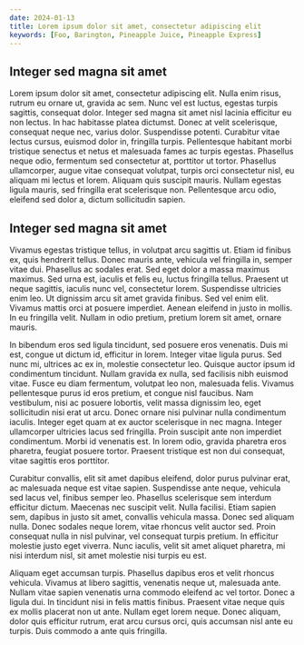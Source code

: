 ```yaml
---
date: 2024-01-13
title: Lorem ipsum dolor sit amet, consectetur adipiscing elit
keywords: [Foo, Barington, Pineapple Juice, Pineapple Express]
---
```

## Integer sed magna sit amet

Lorem ipsum dolor sit amet, consectetur adipiscing elit. Nulla enim risus, rutrum eu ornare ut, gravida ac sem. Nunc vel est luctus, egestas turpis sagittis, consequat dolor. Integer sed magna sit amet nisl lacinia efficitur eu non lectus. In hac habitasse platea dictumst. Donec at velit scelerisque, consequat neque nec, varius dolor. Suspendisse potenti. Curabitur vitae lectus cursus, euismod dolor in, fringilla turpis. Pellentesque habitant morbi tristique senectus et netus et malesuada fames ac turpis egestas. Phasellus neque odio, fermentum sed consectetur at, porttitor ut tortor. Phasellus ullamcorper, augue vitae consequat volutpat, turpis orci consectetur nisl, eu aliquam mi lectus et lorem. Aliquam quis suscipit mauris. Nullam egestas ligula mauris, sed fringilla erat scelerisque non. Pellentesque arcu odio, eleifend sed dolor a, dictum sollicitudin sapien.

## Integer sed magna sit amet

Vivamus egestas tristique tellus, in volutpat arcu sagittis ut. Etiam id finibus ex, quis hendrerit tellus. Donec mauris ante, vehicula vel fringilla in, semper vitae dui. Phasellus ac sodales erat. Sed eget dolor a massa maximus maximus. Sed urna est, iaculis et felis eu, luctus fringilla tellus. Praesent ut neque sagittis, iaculis nunc vel, consectetur lorem. Suspendisse ultricies enim leo. Ut dignissim arcu sit amet gravida finibus. Sed vel enim elit. Vivamus mattis orci at posuere imperdiet. Aenean eleifend in justo in mollis. In eu fringilla velit. Nullam in odio pretium, pretium lorem sit amet, ornare mauris.

In bibendum eros sed ligula tincidunt, sed posuere eros venenatis. Duis mi est, congue ut dictum id, efficitur in lorem. Integer vitae ligula purus. Sed nunc mi, ultrices ac ex in, molestie consectetur leo. Quisque auctor ipsum id condimentum tincidunt. Nullam gravida ex nulla, sed facilisis nibh euismod vitae. Fusce eu diam fermentum, volutpat leo non, malesuada felis. Vivamus pellentesque purus id eros pretium, et congue nisl faucibus. Nam vestibulum, nisi ac posuere lobortis, velit massa dignissim leo, eget sollicitudin nisi erat ut arcu. Donec ornare nisi pulvinar nulla condimentum iaculis. Integer eget quam at ex auctor scelerisque in nec magna. Integer ullamcorper ultricies lacus sed fringilla. Proin suscipit ante non imperdiet condimentum. Morbi id venenatis est. In lorem odio, gravida pharetra eros pharetra, feugiat posuere tortor. Praesent tristique est non dui consequat, vitae sagittis eros porttitor.

Curabitur convallis, elit sit amet dapibus eleifend, dolor purus pulvinar erat, ac malesuada neque est vitae sapien. Suspendisse ante neque, vehicula sed lacus vel, finibus semper leo. Phasellus scelerisque sem interdum efficitur dictum. Maecenas nec suscipit velit. Nulla facilisi. Etiam sapien sem, dapibus in justo sit amet, convallis vehicula massa. Donec sed aliquam nulla. Donec sodales neque lorem, vitae rhoncus velit auctor sed. Proin consequat nulla in nisl pulvinar, vel consequat turpis pretium. In efficitur molestie justo eget viverra. Nunc iaculis, velit sit amet aliquet pharetra, mi nisi interdum nisl, sit amet molestie nisi turpis eu est.

Aliquam eget accumsan turpis. Phasellus dapibus eros et velit rhoncus vehicula. Vivamus at libero sagittis, venenatis neque ut, malesuada ante. Nullam vitae sapien venenatis urna commodo eleifend ac vel tortor. Donec a ligula dui. In tincidunt nisi in felis mattis finibus. Praesent vitae neque quis ex mollis placerat non ut ante. Nullam eget lorem neque. Donec aliquam, dolor quis efficitur rutrum, erat arcu cursus orci, quis accumsan nisl ante eu turpis. Duis commodo a ante quis fringilla.